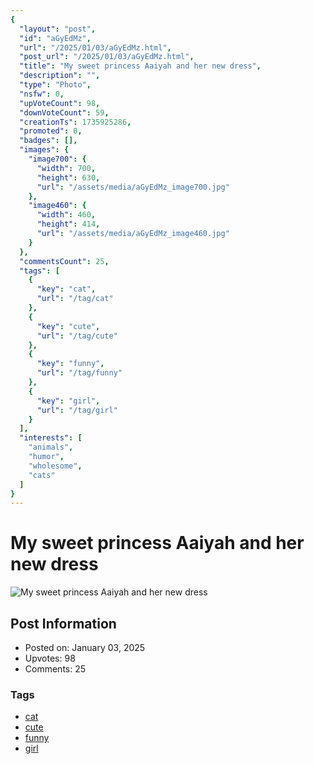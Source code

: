 ```yaml
---
{
  "layout": "post",
  "id": "aGyEdMz",
  "url": "/2025/01/03/aGyEdMz.html",
  "post_url": "/2025/01/03/aGyEdMz.html",
  "title": "My sweet princess Aaiyah and her new dress",
  "description": "",
  "type": "Photo",
  "nsfw": 0,
  "upVoteCount": 98,
  "downVoteCount": 59,
  "creationTs": 1735925286,
  "promoted": 0,
  "badges": [],
  "images": {
    "image700": {
      "width": 700,
      "height": 630,
      "url": "/assets/media/aGyEdMz_image700.jpg"
    },
    "image460": {
      "width": 460,
      "height": 414,
      "url": "/assets/media/aGyEdMz_image460.jpg"
    }
  },
  "commentsCount": 25,
  "tags": [
    {
      "key": "cat",
      "url": "/tag/cat"
    },
    {
      "key": "cute",
      "url": "/tag/cute"
    },
    {
      "key": "funny",
      "url": "/tag/funny"
    },
    {
      "key": "girl",
      "url": "/tag/girl"
    }
  ],
  "interests": [
    "animals",
    "humor",
    "wholesome",
    "cats"
  ]
}
---
```


# My sweet princess Aaiyah and her new dress

![My sweet princess Aaiyah and her new dress](/assets/media/aGyEdMz_image700.jpg)

## Post Information

- Posted on: January 03, 2025
- Upvotes: 98
- Comments: 25

### Tags

- [cat](/tag/cat)
- [cute](/tag/cute)
- [funny](/tag/funny)
- [girl](/tag/girl)
